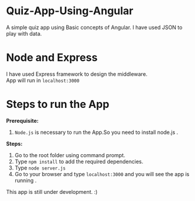 # Quiz-App-Using-Angular
A simple quiz app using Basic concepts of Angular.
I have used JSON to play with data.

Node and Express
==================
I have used Express framework to design the middleware. </br>
App will run in ```localhost:3000``` 

Steps to run the App
=====================
<b>Prerequisite:</b></br>
  1.  ```Node.js``` is necessary to run the App.So you need to install node.js .</br>
      
<b>Steps:</b></br>
  1. Go to the root folder using command prompt.</br>
  2. Type ```npm install``` to add the required dependencies. 
  2. Type ```node server.js``` </br>
  3. Go to your browser and type ```localhost:3000``` and you will see the app is running .</br>


This app is still under development. :)
